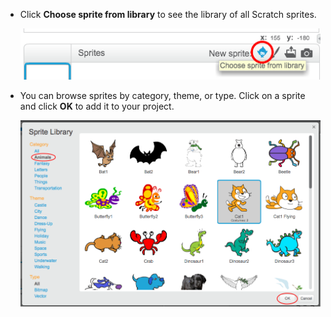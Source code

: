 + Click **Choose sprite from library** to see the library of all Scratch sprites.
    
    ![sgrinlun](images/sprite-library.png)

+ You can browse sprites by category, theme, or type. Click on a sprite and click **OK** to add it to your project.
    
    ![sgrinlun](images/sprite-choose.png)